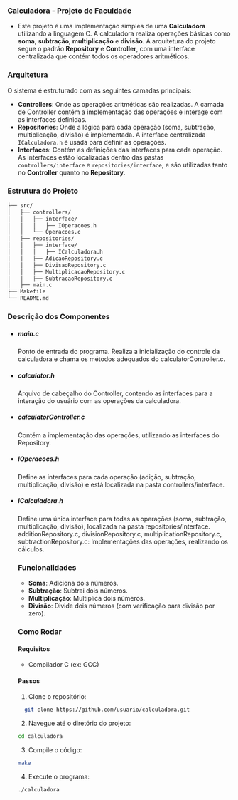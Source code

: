 ### Calculadora - Projeto de Faculdade

- Este projeto é uma implementação simples de uma **Calculadora** utilizando a linguagem C. A calculadora realiza operações básicas como **soma**, **subtração**, **multiplicação** e **divisão**. A arquitetura do projeto segue o padrão **Repository** e **Controller**, com uma interface centralizada que contém todos os operadores aritméticos.

### Arquitetura

O sistema é estruturado com as seguintes camadas principais:

- **Controllers**: Onde as operações aritméticas são realizadas. A camada de Controller contém a implementação das operações e interage com as interfaces definidas.
- **Repositories**: Onde a lógica para cada operação (soma, subtração, multiplicação, divisão) é implementada. A interface centralizada `ICalculadora.h` é usada para definir as operações.
- **Interfaces**: Contém as definições das interfaces para cada operação. As interfaces estão localizadas dentro das pastas `controllers/interface` e `repositories/interface`, e são utilizadas tanto no **Controller** quanto no **Repository**.

### Estrutura do Projeto

```bash
├── src/
│   ├── controllers/
│   │   ├── interface/
│   │   │   ├── IOperacoes.h
│   │   └── Operacoes.c
│   ├── repositories/
│   │   ├── interface/
│   │   │   ├── ICalculadora.h
│   │   ├── AdicaoRepository.c
│   │   ├── DivisaoRepository.c
│   │   ├── MultiplicacaoRepository.c
│   │   ├── SubtracaoRepository.c
│   ├── main.c
├── Makefile
└── README.md
```

### Descrição dos Componentes

  * <h5>main.c</h5> Ponto de entrada do programa. Realiza a inicialização do controle da calculadora e chama os métodos adequados do calculatorController.c.
    
  * <h5>calculator.h</h5> Arquivo de cabeçalho do Controller, contendo as interfaces para a interação do usuário com as operações da calculadora.
  
  * <h5>calculatorController.c</h5> Contém a implementação das operações, utilizando as interfaces do Repository.
  
  * <h5>IOperacoes.h</h5> Define as interfaces para cada operação (adição, subtração, multiplicação, divisão) e está localizada na pasta controllers/interface.
  
  * <h5>ICalculadora.h</h5> Define uma única interface para todas as operações (soma, subtração, multiplicação, divisão), localizada na pasta repositories/interface.
    additionRepository.c, divisionRepository.c, multiplicationRepository.c, subtractionRepository.c: Implementações das operações, realizando os cálculos.


    ### Funcionalidades

    * **Soma**: Adiciona dois números.
    * **Subtração**: Subtrai dois números.
    * **Multiplicação**: Multiplica dois números.
    * **Divisão**: Divide dois números (com verificação para divisão por zero).


    ### Como Rodar
      #### Requisitos

      * Compilador C (ex: GCC)

    #### Passos

    1. Clone o repositório:

    ```bash
      git clone https://github.com/usuario/calculadora.git
    ```

    2. Navegue até o diretório do projeto:
    ```bash
    cd calculadora
    ```
    3. Compile o código:
    ```bash
    make
    ```
    4. Execute o programa:
    ```bash
    ./calculadora
    ```
